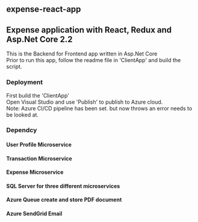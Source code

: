 ## expense-react-app
## Expense application with React, Redux and Asp.Net Core 2.2

This is the Backend for Frontend app written in Asp.Net Core<br />
Prior to run this app, follow the readme file in 'ClientApp' and build the script.<br />

### Deployment
First build the 'ClientApp'<br />
Open Visual Studio and use 'Publish' to publish to Azure cloud.<br />
Note: Azure CI/CD pipeline has been set. but now throws an error needs to be looked at.

### Dependcy
#### User Profile Microservice
#### Transaction Microservice
#### Expense Microservice
#### SQL Server for three different microservices
#### Azure Queue create and store PDF document
#### Azure SendGrid Email

